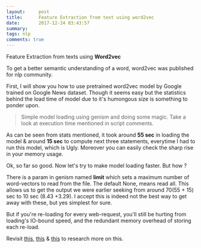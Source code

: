 ```yaml
---
layout:     post
title:      Feature Extraction from text using word2vec
date:       2017-12-24 03:43:57
summary:   
tags: nlp
comments: true
---
```


Feature Extraction from texts using **Word2vec**

To get a better semantic understanding of a word, word2vec was published for nlp community.

<!--break-->

First, I will show you how to use pretrained word2vec model by Google trained on Google News dataset. Though it seems easy but the statistics behind the load time of model due to it's humongous size is something to ponder upon.

> Simple model loading using genism and doing some magic. Take a look at execution time mentioned in script comments.

As can be seen from stats mentioned, it took around **55 sec** in loading the model & around **15 sec** to compute next three statements, everytime I had to run this model, which is Ugly. Moreover you can easily check the sharp rise in your memory usage.

<script src="https://gist.github.com/x0v/15b0098fb3119e29f8e9ab5a4774b13f.js"></script>

Ok, so far so good. Now let's try to make model loading faster. But how ?

There is a param in genism named **limit** which sets a maximum number of word-vectors to read from the file. The default None, means read all. This allows us to get the output we were earlier seeking from around 70(55 + 15) sec to 10 sec (8.43 +3.29). I accept this is indeed not the best way to get away with these, but yes simplest for sure.


But if you're re-loading for every web-request, you'll still be hurting from loading's IO-bound speed, and the redundant memory overhead of storing each re-load.

Revisit [this](https://stackoverflow.com/questions/42986405/how-to-speed-up-gensim-word2vec-model-load-time), [this](https://stackoverflow.com/questions/45186094/how-to-make-word2vec-models-loading-time-and-memory-use-more-efficient?noredirect=1&lq=1) & [this](https://stackoverflow.com/questions/45186094/how-to-make-word2vec-models-loading-time-and-memory-use-more-efficient?noredirect=1&lq=1) to research more on this.